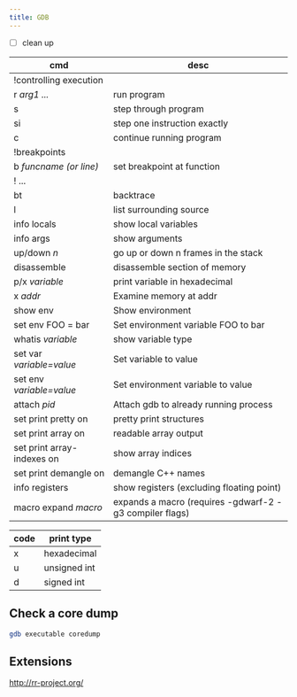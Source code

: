 ```yaml
---
title: GDB
---
```


* ☐ clean up

cmd                        | desc
---                        | ---
!controlling execution     |
r *arg1 ...*               | run program
s                          | step through program
si                         | step one instruction exactly
c                          | continue running program
!breakpoints               |
b *funcname (or line)*     | set breakpoint at function
! ...                      |
bt                         | backtrace
l                          | list surrounding source
info locals                | show local variables
info args                  | show arguments
up/down *n*                | go up or down n frames in the stack
disassemble                | disassemble section of memory
p/x *variable*             | print variable in hexadecimal
x *addr*                   | Examine memory at addr
show env                   | Show environment
set env FOO = bar          | Set environment variable FOO to bar
whatis *variable*          | show variable type
set var *variable=value*   | Set variable to value
set env *variable=value*   | Set environment variable to value
attach *pid*               | Attach gdb to already running process
set print pretty on        | pretty print structures
set print array on         | readable array output
set print array-indexes on | show array indices
set print demangle on      | demangle C++ names
info registers             | show registers (excluding floating point)
macro expand *macro*       | expands a macro (requires -gdwarf-2 -g3 compiler flags)

code | print type
---  | ---
x    | hexadecimal
u    | unsigned int
d    | signed int

## Check a core dump

```bash
gdb executable coredump
```

## Extensions

<http://rr-project.org/>

